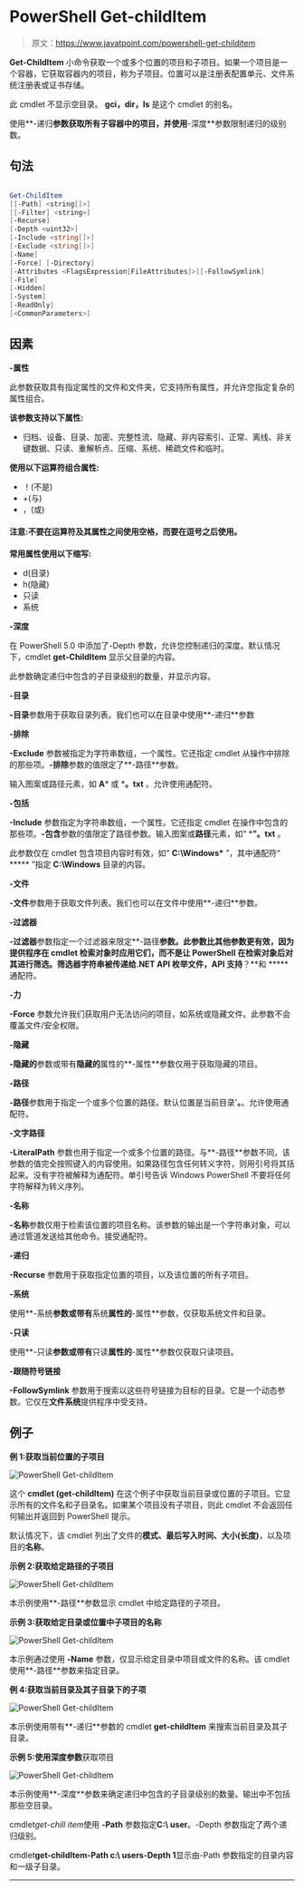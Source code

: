 # PowerShell Get-childItem

> 原文：<https://www.javatpoint.com/powershell-get-childitem>

**Get-ChildItem** 小命令获取一个或多个位置的项目和子项目。如果一个项目是一个容器，它获取容器内的项目，称为子项目。位置可以是注册表配置单元、文件系统注册表或证书存储。

此 cmdlet 不显示空目录。 **gci，dir，ls** 是这个 cmdlet 的别名。

使用**-递归**参数获取所有子容器中的项目，并使用**-深度**参数限制递归的级别数。

## 句法

```ps1

Get-ChildItem
[[-Path] <string[]>] 
[[-Filter] <string>]
[-Recurse] 
[-Depth <uint32>] 
[-Include <string[]>] 
[-Exclude <string[]>]
[-Name] 
[-Force] [-Directory] 
[-Attributes <FlagsExpression[FileAttributes]>][-FollowSymlink] 
[-File]
[-Hidden]
[-System]
[-ReadOnly]
[<CommonParameters>]

```

## 因素

**-属性**

此参数获取具有指定属性的文件和文件夹，它支持所有属性，并允许您指定复杂的属性组合。

**该参数支持以下属性:**

*   归档、设备、目录、加密、完整性流、隐藏、非内容索引、正常、离线、非关键数据、只读、重解析点、压缩、系统、稀疏文件和临时。

**使用以下运算符组合属性:**

*   ！(不是)
*   +(与)
*   ，(或)

#### 注意:不要在运算符及其属性之间使用空格，而要在逗号之后使用。

**常用属性使用以下缩写:**

*   d(目录)
*   h(隐藏)
*   只读
*   系统

**-深度**

在 PowerShell 5.0 中添加了-Depth 参数，允许您控制递归的深度。默认情况下，cmdlet **get-ChildItem** 显示父目录的内容。

此参数确定递归中包含的子目录级别的数量，并显示内容。

**-目录**

**-目录**参数用于获取目录列表。我们也可以在目录中使用**-递归**参数

**-排除**

**-Exclude** 参数被指定为字符串数组，一个属性。它还指定 cmdlet 从操作中排除的那些项。**-排除**参数的值限定了**-路径**参数。

输入图案或路径元素，如 **A*** 或 ***。txt** 。允许使用通配符。

**-包括**

**-Include** 参数指定为字符串数组，一个属性。它还指定 cmdlet 在操作中包含的那些项。**-包含**参数的值限定了路径参数。输入图案或**路径**元素，如“ ***”。txt** 。

此参数仅在 cmdlet 包含项目内容时有效，如“ **C:\Windows\*** ”，其中通配符“ ***** ”指定 **C:\Windows** 目录的内容。

**-文件**

**-文件**参数用于获取文件列表。我们也可以在文件中使用**-递归**参数。

**-过滤器**

**-过滤器**参数指定一个过滤器来限定**-路径**参数。此参数比其他参数更有效，因为提供程序在 cmdlet 检索对象时应用它们，而不是让 PowerShell 在检索对象后对其进行筛选。筛选器字符串被传递给.NET API 枚举文件，API 支持**？**和 ***** 通配符。

**-力**

**-Force** 参数允许我们获取用户无法访问的项目，如系统或隐藏文件。此参数不会覆盖文件/安全权限。

**-隐藏**

**-隐藏的**参数或带有**隐藏的**属性的**-属性**参数仅用于获取隐藏的项目。

**-路径**

**-路径**参数用于指定一个或多个位置的路径。默认位置是当前目录'**。**。允许使用通配符。

**-文字路径**

**-LiteralPath** 参数也用于指定一个或多个位置的路径。与**-路径**参数不同，该参数的值完全按照键入的内容使用。如果路径包含任何转义字符，则用引号将其括起来。没有字符被解释为通配符。单引号告诉 Windows PowerShell 不要将任何字符解释为转义序列。

**-名称**

**-名称**参数仅用于检索该位置的项目名称。该参数的输出是一个字符串对象，可以通过管道发送给其他命令。接受通配符。

**-递归**

**-Recurse** 参数用于获取指定位置的项目，以及该位置的所有子项目。

**-系统**

使用**-系统**参数或带有**系统**属性的**-属性**参数，仅获取系统文件和目录。

**-只读**

使用**-只读**参数或带有**只读**属性的**-属性**参数仅获取只读项目。

**-跟随符号链接**

**-FollowSymlink** 参数用于搜索以这些符号链接为目标的目录。它是一个动态参数。它仅在**文件系统**提供程序中受支持。

## 例子

**例 1:获取当前位置的子项目**

![PowerShell Get-childItem](img/8ce68a6b4ce3e142c021a7398f4b4663.png)

这个 **cmdlet (get-childItem)** 在这个例子中获取当前目录或位置的子项目。它显示所有的文件名和子目录名。如果某个项目没有子项目，则此 cmdlet 不会返回任何输出并返回到 PowerShell 提示。

默认情况下，该 cmdlet 列出了文件的**模式、最后写入时间、大小(长度)**，以及项目的**名称**。

**示例 2:获取给定路径的子项目**

![PowerShell Get-childItem](img/ba231de765d7138c5c86a6b7ce1fc339.png)

本示例使用**-路径**参数显示 cmdlet 中给定路径的子项目。

**示例 3:获取给定目录或位置中子项目的名称**

![PowerShell Get-childItem](img/999a71c7c4237f2892d2c6ae56af9b8a.png)

本示例通过使用 **-Name** 参数，仅显示给定目录中项目或文件的名称。该 cmdlet 使用**-路径**参数来指定目录。

**例 4:获取当前目录及其子目录下的子项**

![PowerShell Get-childItem](img/6a6add540027418955e8f0580bd9ef6c.png)

本示例使用带有**-递归**参数的 cmdlet **get-childItem** 来搜索当前目录及其子目录。

**示例 5:使用深度参数**获取项目

![PowerShell Get-childItem](img/1950acdca1dd0ba4287891af36c6b8e7.png)

本示例使用**-深度**参数来确定递归中包含的子目录级别的数量。输出中不包括那些空目录。

cmdlet*get-chill item*使用 **-Path** 参数指定**C:\ user**。-Depth 参数指定了两个递归级别。

cmdlet**get-childItem-Path c:\ users-Depth 1**显示由-Path 参数指定的目录内容和一级子目录。

* * *